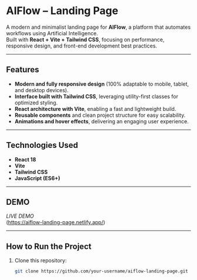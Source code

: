 # AIFlow – Landing Page 

A modern and minimalist landing page for **AIFlow**, a platform that automates workflows using Artificial Intelligence.  
Built with **React + Vite + Tailwind CSS**, focusing on performance, responsive design, and front-end development best practices.

---

##  Features
- **Modern and fully responsive design** (100% adaptable to mobile, tablet, and desktop devices).
- **Interface built with Tailwind CSS**, leveraging utility-first classes for optimized styling.
- **React architecture with Vite**, enabling a fast and lightweight build.
- **Reusable components** and clean project structure for easy scalability.
- **Animations and hover effects**, delivering an engaging user experience.

---

##  Technologies Used
- **React 18**
- **Vite**
- **Tailwind CSS**
- **JavaScript (ES6+)**

---

##  DEMO
*LIVE DEMO*  
(https://aiflow-landing-page.netlify.app/)

---

##  How to Run the Project
1. Clone this repository:
   ```bash
   git clone https://github.com/your-username/aiflow-landing-page.git
